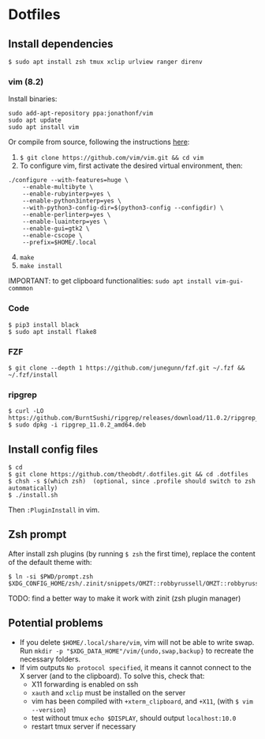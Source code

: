 # Dotfiles
## Install dependencies

```
$ sudo apt install zsh tmux xclip urlview ranger direnv
```

### vim (8.2)
Install binaries:
```
sudo add-apt-repository ppa:jonathonf/vim
sudo apt update
sudo apt install vim
```
Or compile from source, following the instructions [here](https://github.com/ycm-core/YouCompleteMe/wiki/Building-Vim-from-source):
1. `$ git clone https://github.com/vim/vim.git && cd vim`
3. To configure vim, first activate the desired virtual environment, then:
```
./configure --with-features=huge \
    --enable-multibyte \
    --enable-rubyinterp=yes \
    --enable-python3interp=yes \
    --with-python3-config-dir=$(python3-config --configdir) \
    --enable-perlinterp=yes \
    --enable-luainterp=yes \
    --enable-gui=gtk2 \
    --enable-cscope \
    --prefix=$HOME/.local
```
4. `make`
5. `make install`

IMPORTANT: to get clipboard functionalities: `sudo apt install vim-gui-commmon`


### Code
```
$ pip3 install black
$ sudo apt install flake8
```

### FZF
```
$ git clone --depth 1 https://github.com/junegunn/fzf.git ~/.fzf && ~/.fzf/install
```
### ripgrep
```
$ curl -LO https://github.com/BurntSushi/ripgrep/releases/download/11.0.2/ripgrep_11.0.2_amd64.deb
$ sudo dpkg -i ripgrep_11.0.2_amd64.deb
```


## Install config files

```
$ cd
$ git clone https://github.com/theobdt/.dotfiles.git && cd .dotfiles
$ chsh -s $(which zsh)  (optional, since .profile should switch to zsh automatically)
$ ./install.sh
```
Then `:PluginInstall` in vim.

## Zsh prompt
After install zsh plugins (by running `$ zsh` the first time), replace the content of the default theme with:
```
$ ln -si $PWD/prompt.zsh $XDG_CONFIG_HOME/zsh/.zinit/snippets/OMZT::robbyrussell/OMZT::robbyrussell
```
TODO: find a better way to make it work with zinit (zsh plugin manager)


## Potential problems

* If you delete `$HOME/.local/share/vim`, vim will not be able to write swap.
Run `mkdir -p "$XDG_DATA_HOME"/vim/{undo,swap,backup}` to recreate the necessary folders.
* If vim outputs `No protocol specified`, it means it cannot connect to the X server (and to the clipboard). To solve this, check that:
    * X11 forwarding is enabled on ssh
    * `xauth` and `xclip` must be installed on the server
    * vim has been compiled with `+xterm_clipboard`, and `+X11`, (with `$ vim --version`)
    * test without tmux `echo $DISPLAY`, should output `localhost:10.0`
    * restart tmux server if necessary
